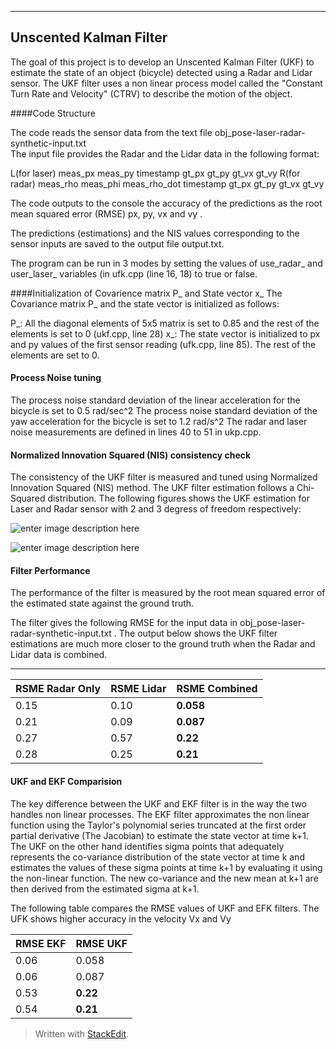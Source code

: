 ----------

Unscented Kalman Filter
----------

The goal of this project is to develop an Unscented Kalman Filter (UKF) to estimate the state of an object (bicycle) detected using a Radar and Lidar sensor. The UKF filter uses a non linear process model called the "Constant Turn Rate and Velocity" (CTRV) to describe the motion of the object. 

####Code Structure

The code reads the sensor data from the text file obj_pose-laser-radar-synthetic-input.txt  
The input file provides the Radar and the Lidar data in the following format:

L(for laser) meas_px meas_py timestamp gt_px gt_py gt_vx gt_vy
R(for radar) meas_rho meas_phi meas_rho_dot timestamp gt_px gt_py gt_vx gt_vy

The code outputs to the console the accuracy of the predictions as the root mean squared error (RMSE)  px, py, vx and vy . 

The predictions (estimations) and the NIS values corresponding to the sensor inputs are saved to the output file output.txt.

The program can be run in 3 modes by setting the values of use_radar_ and user_laser_ variables (in ufk.cpp (line 16, 18) to true or false.

####Initialization of Covarience matrix P_ and State vector x_
The Covariance matrix P_ and the state vector is initialized as follows:

P_:  All the diagonal elements of 5x5 matrix is set to 0.85 and the rest of the elements is set to 0 (ukf.cpp, line 28)
x_: The state vector is initialized to px and py values of the first sensor reading (ufk.cpp, line 85). The rest of the elements are set to 0.

#### Process Noise tuning 
The process noise  standard deviation of the linear acceleration for the bicycle is set to 0.5 rad/sec^2
The process noise standard deviation of the yaw acceleration for the bicycle  is set to 1.2 rad/s^2
The radar and laser noise measurements are defined in lines 40 to 51 in ukp.cpp.

#### Normalized Innovation Squared (NIS) consistency check
The consistency of the UKF filter is measured and tuned using Normalized Innovation Squared (NIS) method. The UKF filter estimation follows a Chi-Squared distribution. The following figures shows the UKF estimation for Laser and Radar sensor with 2 and 3 degress of freedom respectively:

![enter image description here](https://github.com/karamadai/Unscented-Kalman-Filter/blob/master/NIS_Laser.PNG?raw=true)

![enter image description here](https://github.com/karamadai/Unscented-Kalman-Filter/blob/master/NIS_Radar.PNG?raw=true)




#### Filter Performance 
The performance of the filter is measured by the root mean squared error of the estimated state against the ground truth.  

The filter gives the following RMSE for the input data in obj_pose-laser-radar-synthetic-input.txt . The output below shows the UKF filter estimations are much more closer to the ground truth when the Radar and Lidar data is combined.
 ________________________________________________________________
| RSME Radar Only  | RSME Lidar    | RSME Combined   |
|------------------|---------------|-----------------|
| 0.15             | 0.10          |  **0.058**      |
| 0.21             | 0.09          |  **0.087**      |
| 0.27             | 0.57          |  **0.22**       |
| 0.28             | 0.25          |  **0.21**       |

#### UKF and EKF Comparision
The key difference between the UKF and EKF filter is in the way the two handles non linear processes. The EKF filter approximates the non linear function using the Taylor's polynomial series truncated at the first order partial derivative (The Jacobian) to estimate the state vector at time k+1. 
The UKF on the other hand identifies sigma points that adequately represents the co-variance distribution of the state vector at time k and estimates the values of these sigma points at time k+1 by evaluating it using the non-linear function.  The new co-variance and the new mean at k+1 are then derived from the estimated sigma at k+1.

The following table compares the RMSE values of UKF and EFK filters. The UFK shows higher accuracy in the velocity Vx and Vy

| RMSE EKF   | RMSE UKF  |
|-----------|-----------|
|  0.06     |   0.058   |
|  0.06     |   0.087   |
|  0.53     |   **0.22**    |
|  0.54     |   **0.21**    |

> Written with [StackEdit](https://stackedit.io/).
